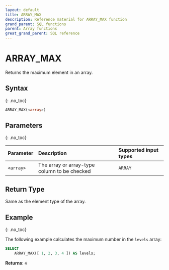 ```yaml
---
layout: default
title: ARRAY_MAX
description: Reference material for ARRAY_MAX function
grand_parent: SQL functions
parent: Array functions
great_grand_parent: SQL reference
---
```


# ARRAY\_MAX

Returns the maximum element in an array.

## Syntax
{: .no_toc}

```sql
ARRAY_MAX(<array>)
```

## Parameters
{: .no_toc}

| Parameter | Description                         |Supported input types |
| :--------- | :----------------------------------- | :---------------------|
| `<array>`   | The array or array-type column to be checked | `ARRAY` | 

## Return Type

Same as the element type of the array.

## Example
{: .no_toc}

The following example calculates the maximum number in the `levels` array:
```sql
SELECT
	ARRAY_MAX([ 1, 2, 3, 4 ]) AS levels;
```

**Returns**: `4`

